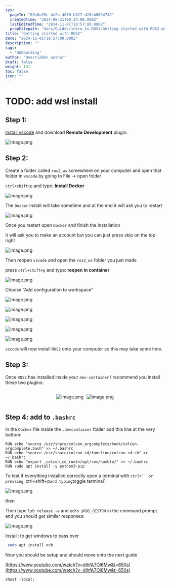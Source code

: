```yaml
---
sys:
  pageId: "89e0a78c-4e2b-4070-b327-d28cb0694742"
  createdTime: "2024-08-21T00:24:00.000Z"
  lastEditedTime: "2024-11-01T18:57:00.000Z"
  propFilepath: "docs/Guides/intro_to_ROS2/Getting started with ROS2.md"
title: "Getting started with ROS2"
date: "2024-11-01T18:57:00.000Z"
description: ""
tags:
  - "Onboarding"
author: "Overridden author"
draft: false
weight: 141
toc: false
icon: ""
---
```


# TODO: add wsl install

## Step 1:

[Install vscode](https://code.visualstudio.com/download) and download **Remote Development** plugin:

![image.png](https://prod-files-secure.s3.us-west-2.amazonaws.com/d518164a-d88e-44d1-a4ee-3adb3bd8bce0/efb52993-1881-4a40-b95e-6f020334f022/image.png?X-Amz-Algorithm=AWS4-HMAC-SHA256&X-Amz-Content-Sha256=UNSIGNED-PAYLOAD&X-Amz-Credential=ASIAZI2LB466T7WKFWGE%2F20250501%2Fus-west-2%2Fs3%2Faws4_request&X-Amz-Date=20250501T070922Z&X-Amz-Expires=3600&X-Amz-Security-Token=IQoJb3JpZ2luX2VjEB8aCXVzLXdlc3QtMiJHMEUCIQC3kueeeuvaRzqoFsfdMU7aNvUP7f8GhTJ1X723i8F1cgIgIS12AtYIRhGzqQGNBkxl6qQtu%2B9SNY89%2B2ICX%2Fei57QqiAQIuP%2F%2F%2F%2F%2F%2F%2F%2F%2F%2FARAAGgw2Mzc0MjMxODM4MDUiDH0Ykeu2sm7vmmc8LircA5yYSshjU5oyPjy8w4z%2F1gZ810rGgtmmB3hrlUx3gmW6rSa7e1rFGq%2Bbmy8vACdP4b3%2FRnLcIcpenUl%2BfVFnb4UFl73LypkUpZD3HlgQsUpmQGuCW6YaUpFbqznNsLSo3fpwDEuM9Ay1dwTgmZ9IK06VklayZrBevvBStkkebvgIFM6z9Yl5IDCsuj5LcDhZMpG%2F%2FDPEDtXXl8S9mnQ2Vvj7aBsYzMwhkBd02vaRjkvP7362zeTbuKlN7JK%2FGMaYKijztM9f%2BNCe8cK56SohtD1JwtQpCLs7KbWnFUqwR8IvuhXPe0UGOd8g7Cd08B8PBs42S8OvhPfSG5xDPTlryhLN%2FiV8tIgztbLHD%2BKfXPzlLdf3Jp%2F4MQb5GMeJbG8yXLpF0nwj3YjM1u4Qch1VB13xZqXUxnq%2B%2FC6EC1qOFOxufyf0jJxSec8xeEsUlRW4SskSAB0YhxtXfM15wGPSKhJP9Zzo76443wmq5NvqNxtWhukBCHwUGxh6F5Ivo2eu%2BAdpWMhrSC7e%2FwljihLg9WzNKNCH7PNXmr%2BTyaCxBq5dT6i%2FHSG6sKzuX%2Fp0SZOkTWvosrJk%2FdaNGAxKwq9a6X8UjEV0UcJ73r%2BvkpMDNNYU4WA85n2KZjSKqLroMKWyzMAGOqUBcn0h1rO610unVx8urDp9fFyU1NF1fcQK%2BUfZAN4%2BKA4x6PfXk7cxauIMwdJ%2B%2FJNcFE1aFPa5o2aviBl3TQvV6UH0ITOu1DjiiEm3dQMLaoRn4135AAYExv7U5Sba0hfdYA%2FhX9MjKwqmcY71Xi3CQHwZGFW%2BWNtS0k%2FHGXcIK6S%2Fa9XV6FdvqO0kvoh962Pb8uykN66xq5nCYJnUQ4kIkpGfBb0o&X-Amz-Signature=eaeffd429a54efcdb156e55d30ec627df6cd1e26d5bb65f60b93322bde4a42e3&X-Amz-SignedHeaders=host&x-id=GetObject)

## Step 2:

Create a folder called `ros2_ws` somewhere on your computer and open that folder in `vscode` by going to File → open folder 

`ctrl+shift+p` and type: **Install Docker**

![image.png](https://prod-files-secure.s3.us-west-2.amazonaws.com/d518164a-d88e-44d1-a4ee-3adb3bd8bce0/2269dc0e-1cd5-47ff-bceb-c04ad9b2eab0/image.png?X-Amz-Algorithm=AWS4-HMAC-SHA256&X-Amz-Content-Sha256=UNSIGNED-PAYLOAD&X-Amz-Credential=ASIAZI2LB466T7WKFWGE%2F20250501%2Fus-west-2%2Fs3%2Faws4_request&X-Amz-Date=20250501T070922Z&X-Amz-Expires=3600&X-Amz-Security-Token=IQoJb3JpZ2luX2VjEB8aCXVzLXdlc3QtMiJHMEUCIQC3kueeeuvaRzqoFsfdMU7aNvUP7f8GhTJ1X723i8F1cgIgIS12AtYIRhGzqQGNBkxl6qQtu%2B9SNY89%2B2ICX%2Fei57QqiAQIuP%2F%2F%2F%2F%2F%2F%2F%2F%2F%2FARAAGgw2Mzc0MjMxODM4MDUiDH0Ykeu2sm7vmmc8LircA5yYSshjU5oyPjy8w4z%2F1gZ810rGgtmmB3hrlUx3gmW6rSa7e1rFGq%2Bbmy8vACdP4b3%2FRnLcIcpenUl%2BfVFnb4UFl73LypkUpZD3HlgQsUpmQGuCW6YaUpFbqznNsLSo3fpwDEuM9Ay1dwTgmZ9IK06VklayZrBevvBStkkebvgIFM6z9Yl5IDCsuj5LcDhZMpG%2F%2FDPEDtXXl8S9mnQ2Vvj7aBsYzMwhkBd02vaRjkvP7362zeTbuKlN7JK%2FGMaYKijztM9f%2BNCe8cK56SohtD1JwtQpCLs7KbWnFUqwR8IvuhXPe0UGOd8g7Cd08B8PBs42S8OvhPfSG5xDPTlryhLN%2FiV8tIgztbLHD%2BKfXPzlLdf3Jp%2F4MQb5GMeJbG8yXLpF0nwj3YjM1u4Qch1VB13xZqXUxnq%2B%2FC6EC1qOFOxufyf0jJxSec8xeEsUlRW4SskSAB0YhxtXfM15wGPSKhJP9Zzo76443wmq5NvqNxtWhukBCHwUGxh6F5Ivo2eu%2BAdpWMhrSC7e%2FwljihLg9WzNKNCH7PNXmr%2BTyaCxBq5dT6i%2FHSG6sKzuX%2Fp0SZOkTWvosrJk%2FdaNGAxKwq9a6X8UjEV0UcJ73r%2BvkpMDNNYU4WA85n2KZjSKqLroMKWyzMAGOqUBcn0h1rO610unVx8urDp9fFyU1NF1fcQK%2BUfZAN4%2BKA4x6PfXk7cxauIMwdJ%2B%2FJNcFE1aFPa5o2aviBl3TQvV6UH0ITOu1DjiiEm3dQMLaoRn4135AAYExv7U5Sba0hfdYA%2FhX9MjKwqmcY71Xi3CQHwZGFW%2BWNtS0k%2FHGXcIK6S%2Fa9XV6FdvqO0kvoh962Pb8uykN66xq5nCYJnUQ4kIkpGfBb0o&X-Amz-Signature=4eed41fb30371682006d139ca83c64482d7a0b827b3950e843f445b6d2cf09c5&X-Amz-SignedHeaders=host&x-id=GetObject)

The `Docker` install will take sometime and at the end it will ask you to restart

![image.png](https://prod-files-secure.s3.us-west-2.amazonaws.com/d518164a-d88e-44d1-a4ee-3adb3bd8bce0/ed233f78-be33-4b1f-b89c-9c346c0e961e/image.png?X-Amz-Algorithm=AWS4-HMAC-SHA256&X-Amz-Content-Sha256=UNSIGNED-PAYLOAD&X-Amz-Credential=ASIAZI2LB466T7WKFWGE%2F20250501%2Fus-west-2%2Fs3%2Faws4_request&X-Amz-Date=20250501T070922Z&X-Amz-Expires=3600&X-Amz-Security-Token=IQoJb3JpZ2luX2VjEB8aCXVzLXdlc3QtMiJHMEUCIQC3kueeeuvaRzqoFsfdMU7aNvUP7f8GhTJ1X723i8F1cgIgIS12AtYIRhGzqQGNBkxl6qQtu%2B9SNY89%2B2ICX%2Fei57QqiAQIuP%2F%2F%2F%2F%2F%2F%2F%2F%2F%2FARAAGgw2Mzc0MjMxODM4MDUiDH0Ykeu2sm7vmmc8LircA5yYSshjU5oyPjy8w4z%2F1gZ810rGgtmmB3hrlUx3gmW6rSa7e1rFGq%2Bbmy8vACdP4b3%2FRnLcIcpenUl%2BfVFnb4UFl73LypkUpZD3HlgQsUpmQGuCW6YaUpFbqznNsLSo3fpwDEuM9Ay1dwTgmZ9IK06VklayZrBevvBStkkebvgIFM6z9Yl5IDCsuj5LcDhZMpG%2F%2FDPEDtXXl8S9mnQ2Vvj7aBsYzMwhkBd02vaRjkvP7362zeTbuKlN7JK%2FGMaYKijztM9f%2BNCe8cK56SohtD1JwtQpCLs7KbWnFUqwR8IvuhXPe0UGOd8g7Cd08B8PBs42S8OvhPfSG5xDPTlryhLN%2FiV8tIgztbLHD%2BKfXPzlLdf3Jp%2F4MQb5GMeJbG8yXLpF0nwj3YjM1u4Qch1VB13xZqXUxnq%2B%2FC6EC1qOFOxufyf0jJxSec8xeEsUlRW4SskSAB0YhxtXfM15wGPSKhJP9Zzo76443wmq5NvqNxtWhukBCHwUGxh6F5Ivo2eu%2BAdpWMhrSC7e%2FwljihLg9WzNKNCH7PNXmr%2BTyaCxBq5dT6i%2FHSG6sKzuX%2Fp0SZOkTWvosrJk%2FdaNGAxKwq9a6X8UjEV0UcJ73r%2BvkpMDNNYU4WA85n2KZjSKqLroMKWyzMAGOqUBcn0h1rO610unVx8urDp9fFyU1NF1fcQK%2BUfZAN4%2BKA4x6PfXk7cxauIMwdJ%2B%2FJNcFE1aFPa5o2aviBl3TQvV6UH0ITOu1DjiiEm3dQMLaoRn4135AAYExv7U5Sba0hfdYA%2FhX9MjKwqmcY71Xi3CQHwZGFW%2BWNtS0k%2FHGXcIK6S%2Fa9XV6FdvqO0kvoh962Pb8uykN66xq5nCYJnUQ4kIkpGfBb0o&X-Amz-Signature=2d01ef924e3690b3988b0fa9c1723ae2406be8db4180a833be961cb2fa1ff8e9&X-Amz-SignedHeaders=host&x-id=GetObject)

Once you restart open `Docker` and finish the installation

It will ask you to make an account but you can just press skip on the top right

![image.png](https://prod-files-secure.s3.us-west-2.amazonaws.com/d518164a-d88e-44d1-a4ee-3adb3bd8bce0/21010ad9-1659-4fd9-9f59-9932a09b2a3d/image.png?X-Amz-Algorithm=AWS4-HMAC-SHA256&X-Amz-Content-Sha256=UNSIGNED-PAYLOAD&X-Amz-Credential=ASIAZI2LB466T7WKFWGE%2F20250501%2Fus-west-2%2Fs3%2Faws4_request&X-Amz-Date=20250501T070922Z&X-Amz-Expires=3600&X-Amz-Security-Token=IQoJb3JpZ2luX2VjEB8aCXVzLXdlc3QtMiJHMEUCIQC3kueeeuvaRzqoFsfdMU7aNvUP7f8GhTJ1X723i8F1cgIgIS12AtYIRhGzqQGNBkxl6qQtu%2B9SNY89%2B2ICX%2Fei57QqiAQIuP%2F%2F%2F%2F%2F%2F%2F%2F%2F%2FARAAGgw2Mzc0MjMxODM4MDUiDH0Ykeu2sm7vmmc8LircA5yYSshjU5oyPjy8w4z%2F1gZ810rGgtmmB3hrlUx3gmW6rSa7e1rFGq%2Bbmy8vACdP4b3%2FRnLcIcpenUl%2BfVFnb4UFl73LypkUpZD3HlgQsUpmQGuCW6YaUpFbqznNsLSo3fpwDEuM9Ay1dwTgmZ9IK06VklayZrBevvBStkkebvgIFM6z9Yl5IDCsuj5LcDhZMpG%2F%2FDPEDtXXl8S9mnQ2Vvj7aBsYzMwhkBd02vaRjkvP7362zeTbuKlN7JK%2FGMaYKijztM9f%2BNCe8cK56SohtD1JwtQpCLs7KbWnFUqwR8IvuhXPe0UGOd8g7Cd08B8PBs42S8OvhPfSG5xDPTlryhLN%2FiV8tIgztbLHD%2BKfXPzlLdf3Jp%2F4MQb5GMeJbG8yXLpF0nwj3YjM1u4Qch1VB13xZqXUxnq%2B%2FC6EC1qOFOxufyf0jJxSec8xeEsUlRW4SskSAB0YhxtXfM15wGPSKhJP9Zzo76443wmq5NvqNxtWhukBCHwUGxh6F5Ivo2eu%2BAdpWMhrSC7e%2FwljihLg9WzNKNCH7PNXmr%2BTyaCxBq5dT6i%2FHSG6sKzuX%2Fp0SZOkTWvosrJk%2FdaNGAxKwq9a6X8UjEV0UcJ73r%2BvkpMDNNYU4WA85n2KZjSKqLroMKWyzMAGOqUBcn0h1rO610unVx8urDp9fFyU1NF1fcQK%2BUfZAN4%2BKA4x6PfXk7cxauIMwdJ%2B%2FJNcFE1aFPa5o2aviBl3TQvV6UH0ITOu1DjiiEm3dQMLaoRn4135AAYExv7U5Sba0hfdYA%2FhX9MjKwqmcY71Xi3CQHwZGFW%2BWNtS0k%2FHGXcIK6S%2Fa9XV6FdvqO0kvoh962Pb8uykN66xq5nCYJnUQ4kIkpGfBb0o&X-Amz-Signature=22415f2bcc3b3e6e1e09038ea057d85b498f404ea1a2ea566706d95e8332754b&X-Amz-SignedHeaders=host&x-id=GetObject)

Then reopen `vscode` and open the `ros2_ws` folder you just made

press `ctrl+shift+p` and type: **reopen in container**

![image.png](https://prod-files-secure.s3.us-west-2.amazonaws.com/d518164a-d88e-44d1-a4ee-3adb3bd8bce0/4e93b8c2-41ad-488c-8095-c74205196118/image.png?X-Amz-Algorithm=AWS4-HMAC-SHA256&X-Amz-Content-Sha256=UNSIGNED-PAYLOAD&X-Amz-Credential=ASIAZI2LB466T7WKFWGE%2F20250501%2Fus-west-2%2Fs3%2Faws4_request&X-Amz-Date=20250501T070922Z&X-Amz-Expires=3600&X-Amz-Security-Token=IQoJb3JpZ2luX2VjEB8aCXVzLXdlc3QtMiJHMEUCIQC3kueeeuvaRzqoFsfdMU7aNvUP7f8GhTJ1X723i8F1cgIgIS12AtYIRhGzqQGNBkxl6qQtu%2B9SNY89%2B2ICX%2Fei57QqiAQIuP%2F%2F%2F%2F%2F%2F%2F%2F%2F%2FARAAGgw2Mzc0MjMxODM4MDUiDH0Ykeu2sm7vmmc8LircA5yYSshjU5oyPjy8w4z%2F1gZ810rGgtmmB3hrlUx3gmW6rSa7e1rFGq%2Bbmy8vACdP4b3%2FRnLcIcpenUl%2BfVFnb4UFl73LypkUpZD3HlgQsUpmQGuCW6YaUpFbqznNsLSo3fpwDEuM9Ay1dwTgmZ9IK06VklayZrBevvBStkkebvgIFM6z9Yl5IDCsuj5LcDhZMpG%2F%2FDPEDtXXl8S9mnQ2Vvj7aBsYzMwhkBd02vaRjkvP7362zeTbuKlN7JK%2FGMaYKijztM9f%2BNCe8cK56SohtD1JwtQpCLs7KbWnFUqwR8IvuhXPe0UGOd8g7Cd08B8PBs42S8OvhPfSG5xDPTlryhLN%2FiV8tIgztbLHD%2BKfXPzlLdf3Jp%2F4MQb5GMeJbG8yXLpF0nwj3YjM1u4Qch1VB13xZqXUxnq%2B%2FC6EC1qOFOxufyf0jJxSec8xeEsUlRW4SskSAB0YhxtXfM15wGPSKhJP9Zzo76443wmq5NvqNxtWhukBCHwUGxh6F5Ivo2eu%2BAdpWMhrSC7e%2FwljihLg9WzNKNCH7PNXmr%2BTyaCxBq5dT6i%2FHSG6sKzuX%2Fp0SZOkTWvosrJk%2FdaNGAxKwq9a6X8UjEV0UcJ73r%2BvkpMDNNYU4WA85n2KZjSKqLroMKWyzMAGOqUBcn0h1rO610unVx8urDp9fFyU1NF1fcQK%2BUfZAN4%2BKA4x6PfXk7cxauIMwdJ%2B%2FJNcFE1aFPa5o2aviBl3TQvV6UH0ITOu1DjiiEm3dQMLaoRn4135AAYExv7U5Sba0hfdYA%2FhX9MjKwqmcY71Xi3CQHwZGFW%2BWNtS0k%2FHGXcIK6S%2Fa9XV6FdvqO0kvoh962Pb8uykN66xq5nCYJnUQ4kIkpGfBb0o&X-Amz-Signature=f4c6ceffd3f839299522b673beebd6bd4913d3384a8c26c217cc60d0e1e98a73&X-Amz-SignedHeaders=host&x-id=GetObject)

Choose “Add configuration to workspace”

![image.png](https://prod-files-secure.s3.us-west-2.amazonaws.com/d518164a-d88e-44d1-a4ee-3adb3bd8bce0/9560b282-5060-4989-ba37-97e7b2c22476/image.png?X-Amz-Algorithm=AWS4-HMAC-SHA256&X-Amz-Content-Sha256=UNSIGNED-PAYLOAD&X-Amz-Credential=ASIAZI2LB466T7WKFWGE%2F20250501%2Fus-west-2%2Fs3%2Faws4_request&X-Amz-Date=20250501T070922Z&X-Amz-Expires=3600&X-Amz-Security-Token=IQoJb3JpZ2luX2VjEB8aCXVzLXdlc3QtMiJHMEUCIQC3kueeeuvaRzqoFsfdMU7aNvUP7f8GhTJ1X723i8F1cgIgIS12AtYIRhGzqQGNBkxl6qQtu%2B9SNY89%2B2ICX%2Fei57QqiAQIuP%2F%2F%2F%2F%2F%2F%2F%2F%2F%2FARAAGgw2Mzc0MjMxODM4MDUiDH0Ykeu2sm7vmmc8LircA5yYSshjU5oyPjy8w4z%2F1gZ810rGgtmmB3hrlUx3gmW6rSa7e1rFGq%2Bbmy8vACdP4b3%2FRnLcIcpenUl%2BfVFnb4UFl73LypkUpZD3HlgQsUpmQGuCW6YaUpFbqznNsLSo3fpwDEuM9Ay1dwTgmZ9IK06VklayZrBevvBStkkebvgIFM6z9Yl5IDCsuj5LcDhZMpG%2F%2FDPEDtXXl8S9mnQ2Vvj7aBsYzMwhkBd02vaRjkvP7362zeTbuKlN7JK%2FGMaYKijztM9f%2BNCe8cK56SohtD1JwtQpCLs7KbWnFUqwR8IvuhXPe0UGOd8g7Cd08B8PBs42S8OvhPfSG5xDPTlryhLN%2FiV8tIgztbLHD%2BKfXPzlLdf3Jp%2F4MQb5GMeJbG8yXLpF0nwj3YjM1u4Qch1VB13xZqXUxnq%2B%2FC6EC1qOFOxufyf0jJxSec8xeEsUlRW4SskSAB0YhxtXfM15wGPSKhJP9Zzo76443wmq5NvqNxtWhukBCHwUGxh6F5Ivo2eu%2BAdpWMhrSC7e%2FwljihLg9WzNKNCH7PNXmr%2BTyaCxBq5dT6i%2FHSG6sKzuX%2Fp0SZOkTWvosrJk%2FdaNGAxKwq9a6X8UjEV0UcJ73r%2BvkpMDNNYU4WA85n2KZjSKqLroMKWyzMAGOqUBcn0h1rO610unVx8urDp9fFyU1NF1fcQK%2BUfZAN4%2BKA4x6PfXk7cxauIMwdJ%2B%2FJNcFE1aFPa5o2aviBl3TQvV6UH0ITOu1DjiiEm3dQMLaoRn4135AAYExv7U5Sba0hfdYA%2FhX9MjKwqmcY71Xi3CQHwZGFW%2BWNtS0k%2FHGXcIK6S%2Fa9XV6FdvqO0kvoh962Pb8uykN66xq5nCYJnUQ4kIkpGfBb0o&X-Amz-Signature=d6a64b479341bb2fee9b8c51bd6b31022baea40be24ef8f41406ec1a8cd017ce&X-Amz-SignedHeaders=host&x-id=GetObject)

![image.png](https://prod-files-secure.s3.us-west-2.amazonaws.com/d518164a-d88e-44d1-a4ee-3adb3bd8bce0/2ee63f81-886b-48e8-a553-dc6e5eac99e4/image.png?X-Amz-Algorithm=AWS4-HMAC-SHA256&X-Amz-Content-Sha256=UNSIGNED-PAYLOAD&X-Amz-Credential=ASIAZI2LB466T7WKFWGE%2F20250501%2Fus-west-2%2Fs3%2Faws4_request&X-Amz-Date=20250501T070922Z&X-Amz-Expires=3600&X-Amz-Security-Token=IQoJb3JpZ2luX2VjEB8aCXVzLXdlc3QtMiJHMEUCIQC3kueeeuvaRzqoFsfdMU7aNvUP7f8GhTJ1X723i8F1cgIgIS12AtYIRhGzqQGNBkxl6qQtu%2B9SNY89%2B2ICX%2Fei57QqiAQIuP%2F%2F%2F%2F%2F%2F%2F%2F%2F%2FARAAGgw2Mzc0MjMxODM4MDUiDH0Ykeu2sm7vmmc8LircA5yYSshjU5oyPjy8w4z%2F1gZ810rGgtmmB3hrlUx3gmW6rSa7e1rFGq%2Bbmy8vACdP4b3%2FRnLcIcpenUl%2BfVFnb4UFl73LypkUpZD3HlgQsUpmQGuCW6YaUpFbqznNsLSo3fpwDEuM9Ay1dwTgmZ9IK06VklayZrBevvBStkkebvgIFM6z9Yl5IDCsuj5LcDhZMpG%2F%2FDPEDtXXl8S9mnQ2Vvj7aBsYzMwhkBd02vaRjkvP7362zeTbuKlN7JK%2FGMaYKijztM9f%2BNCe8cK56SohtD1JwtQpCLs7KbWnFUqwR8IvuhXPe0UGOd8g7Cd08B8PBs42S8OvhPfSG5xDPTlryhLN%2FiV8tIgztbLHD%2BKfXPzlLdf3Jp%2F4MQb5GMeJbG8yXLpF0nwj3YjM1u4Qch1VB13xZqXUxnq%2B%2FC6EC1qOFOxufyf0jJxSec8xeEsUlRW4SskSAB0YhxtXfM15wGPSKhJP9Zzo76443wmq5NvqNxtWhukBCHwUGxh6F5Ivo2eu%2BAdpWMhrSC7e%2FwljihLg9WzNKNCH7PNXmr%2BTyaCxBq5dT6i%2FHSG6sKzuX%2Fp0SZOkTWvosrJk%2FdaNGAxKwq9a6X8UjEV0UcJ73r%2BvkpMDNNYU4WA85n2KZjSKqLroMKWyzMAGOqUBcn0h1rO610unVx8urDp9fFyU1NF1fcQK%2BUfZAN4%2BKA4x6PfXk7cxauIMwdJ%2B%2FJNcFE1aFPa5o2aviBl3TQvV6UH0ITOu1DjiiEm3dQMLaoRn4135AAYExv7U5Sba0hfdYA%2FhX9MjKwqmcY71Xi3CQHwZGFW%2BWNtS0k%2FHGXcIK6S%2Fa9XV6FdvqO0kvoh962Pb8uykN66xq5nCYJnUQ4kIkpGfBb0o&X-Amz-Signature=df22807c7ff62e8cf49e8b2fa40a093fcd756fc5714647d2bd4609398993fa8f&X-Amz-SignedHeaders=host&x-id=GetObject)

![image.png](https://prod-files-secure.s3.us-west-2.amazonaws.com/d518164a-d88e-44d1-a4ee-3adb3bd8bce0/ae1580b2-b048-407e-aed9-b584224a7a04/image.png?X-Amz-Algorithm=AWS4-HMAC-SHA256&X-Amz-Content-Sha256=UNSIGNED-PAYLOAD&X-Amz-Credential=ASIAZI2LB466T7WKFWGE%2F20250501%2Fus-west-2%2Fs3%2Faws4_request&X-Amz-Date=20250501T070922Z&X-Amz-Expires=3600&X-Amz-Security-Token=IQoJb3JpZ2luX2VjEB8aCXVzLXdlc3QtMiJHMEUCIQC3kueeeuvaRzqoFsfdMU7aNvUP7f8GhTJ1X723i8F1cgIgIS12AtYIRhGzqQGNBkxl6qQtu%2B9SNY89%2B2ICX%2Fei57QqiAQIuP%2F%2F%2F%2F%2F%2F%2F%2F%2F%2FARAAGgw2Mzc0MjMxODM4MDUiDH0Ykeu2sm7vmmc8LircA5yYSshjU5oyPjy8w4z%2F1gZ810rGgtmmB3hrlUx3gmW6rSa7e1rFGq%2Bbmy8vACdP4b3%2FRnLcIcpenUl%2BfVFnb4UFl73LypkUpZD3HlgQsUpmQGuCW6YaUpFbqznNsLSo3fpwDEuM9Ay1dwTgmZ9IK06VklayZrBevvBStkkebvgIFM6z9Yl5IDCsuj5LcDhZMpG%2F%2FDPEDtXXl8S9mnQ2Vvj7aBsYzMwhkBd02vaRjkvP7362zeTbuKlN7JK%2FGMaYKijztM9f%2BNCe8cK56SohtD1JwtQpCLs7KbWnFUqwR8IvuhXPe0UGOd8g7Cd08B8PBs42S8OvhPfSG5xDPTlryhLN%2FiV8tIgztbLHD%2BKfXPzlLdf3Jp%2F4MQb5GMeJbG8yXLpF0nwj3YjM1u4Qch1VB13xZqXUxnq%2B%2FC6EC1qOFOxufyf0jJxSec8xeEsUlRW4SskSAB0YhxtXfM15wGPSKhJP9Zzo76443wmq5NvqNxtWhukBCHwUGxh6F5Ivo2eu%2BAdpWMhrSC7e%2FwljihLg9WzNKNCH7PNXmr%2BTyaCxBq5dT6i%2FHSG6sKzuX%2Fp0SZOkTWvosrJk%2FdaNGAxKwq9a6X8UjEV0UcJ73r%2BvkpMDNNYU4WA85n2KZjSKqLroMKWyzMAGOqUBcn0h1rO610unVx8urDp9fFyU1NF1fcQK%2BUfZAN4%2BKA4x6PfXk7cxauIMwdJ%2B%2FJNcFE1aFPa5o2aviBl3TQvV6UH0ITOu1DjiiEm3dQMLaoRn4135AAYExv7U5Sba0hfdYA%2FhX9MjKwqmcY71Xi3CQHwZGFW%2BWNtS0k%2FHGXcIK6S%2Fa9XV6FdvqO0kvoh962Pb8uykN66xq5nCYJnUQ4kIkpGfBb0o&X-Amz-Signature=cf6e3e17d0a01cdd6a48be789fd8ada09ae9560eb5687b8a2ab51b9c37ccd31a&X-Amz-SignedHeaders=host&x-id=GetObject)

![image.png](https://prod-files-secure.s3.us-west-2.amazonaws.com/d518164a-d88e-44d1-a4ee-3adb3bd8bce0/53255b28-f75e-430f-b9e3-c0ac8577e42b/image.png?X-Amz-Algorithm=AWS4-HMAC-SHA256&X-Amz-Content-Sha256=UNSIGNED-PAYLOAD&X-Amz-Credential=ASIAZI2LB466T7WKFWGE%2F20250501%2Fus-west-2%2Fs3%2Faws4_request&X-Amz-Date=20250501T070922Z&X-Amz-Expires=3600&X-Amz-Security-Token=IQoJb3JpZ2luX2VjEB8aCXVzLXdlc3QtMiJHMEUCIQC3kueeeuvaRzqoFsfdMU7aNvUP7f8GhTJ1X723i8F1cgIgIS12AtYIRhGzqQGNBkxl6qQtu%2B9SNY89%2B2ICX%2Fei57QqiAQIuP%2F%2F%2F%2F%2F%2F%2F%2F%2F%2FARAAGgw2Mzc0MjMxODM4MDUiDH0Ykeu2sm7vmmc8LircA5yYSshjU5oyPjy8w4z%2F1gZ810rGgtmmB3hrlUx3gmW6rSa7e1rFGq%2Bbmy8vACdP4b3%2FRnLcIcpenUl%2BfVFnb4UFl73LypkUpZD3HlgQsUpmQGuCW6YaUpFbqznNsLSo3fpwDEuM9Ay1dwTgmZ9IK06VklayZrBevvBStkkebvgIFM6z9Yl5IDCsuj5LcDhZMpG%2F%2FDPEDtXXl8S9mnQ2Vvj7aBsYzMwhkBd02vaRjkvP7362zeTbuKlN7JK%2FGMaYKijztM9f%2BNCe8cK56SohtD1JwtQpCLs7KbWnFUqwR8IvuhXPe0UGOd8g7Cd08B8PBs42S8OvhPfSG5xDPTlryhLN%2FiV8tIgztbLHD%2BKfXPzlLdf3Jp%2F4MQb5GMeJbG8yXLpF0nwj3YjM1u4Qch1VB13xZqXUxnq%2B%2FC6EC1qOFOxufyf0jJxSec8xeEsUlRW4SskSAB0YhxtXfM15wGPSKhJP9Zzo76443wmq5NvqNxtWhukBCHwUGxh6F5Ivo2eu%2BAdpWMhrSC7e%2FwljihLg9WzNKNCH7PNXmr%2BTyaCxBq5dT6i%2FHSG6sKzuX%2Fp0SZOkTWvosrJk%2FdaNGAxKwq9a6X8UjEV0UcJ73r%2BvkpMDNNYU4WA85n2KZjSKqLroMKWyzMAGOqUBcn0h1rO610unVx8urDp9fFyU1NF1fcQK%2BUfZAN4%2BKA4x6PfXk7cxauIMwdJ%2B%2FJNcFE1aFPa5o2aviBl3TQvV6UH0ITOu1DjiiEm3dQMLaoRn4135AAYExv7U5Sba0hfdYA%2FhX9MjKwqmcY71Xi3CQHwZGFW%2BWNtS0k%2FHGXcIK6S%2Fa9XV6FdvqO0kvoh962Pb8uykN66xq5nCYJnUQ4kIkpGfBb0o&X-Amz-Signature=bba8e85634b5f9cf33dc9c7ba8b312163e56a876ca1e63c38474ec2ceaf5f2ad&X-Amz-SignedHeaders=host&x-id=GetObject)

![image.png](https://prod-files-secure.s3.us-west-2.amazonaws.com/d518164a-d88e-44d1-a4ee-3adb3bd8bce0/7c562767-5af9-4ffb-97d1-327bcdf4ee00/image.png?X-Amz-Algorithm=AWS4-HMAC-SHA256&X-Amz-Content-Sha256=UNSIGNED-PAYLOAD&X-Amz-Credential=ASIAZI2LB466T7WKFWGE%2F20250501%2Fus-west-2%2Fs3%2Faws4_request&X-Amz-Date=20250501T070922Z&X-Amz-Expires=3600&X-Amz-Security-Token=IQoJb3JpZ2luX2VjEB8aCXVzLXdlc3QtMiJHMEUCIQC3kueeeuvaRzqoFsfdMU7aNvUP7f8GhTJ1X723i8F1cgIgIS12AtYIRhGzqQGNBkxl6qQtu%2B9SNY89%2B2ICX%2Fei57QqiAQIuP%2F%2F%2F%2F%2F%2F%2F%2F%2F%2FARAAGgw2Mzc0MjMxODM4MDUiDH0Ykeu2sm7vmmc8LircA5yYSshjU5oyPjy8w4z%2F1gZ810rGgtmmB3hrlUx3gmW6rSa7e1rFGq%2Bbmy8vACdP4b3%2FRnLcIcpenUl%2BfVFnb4UFl73LypkUpZD3HlgQsUpmQGuCW6YaUpFbqznNsLSo3fpwDEuM9Ay1dwTgmZ9IK06VklayZrBevvBStkkebvgIFM6z9Yl5IDCsuj5LcDhZMpG%2F%2FDPEDtXXl8S9mnQ2Vvj7aBsYzMwhkBd02vaRjkvP7362zeTbuKlN7JK%2FGMaYKijztM9f%2BNCe8cK56SohtD1JwtQpCLs7KbWnFUqwR8IvuhXPe0UGOd8g7Cd08B8PBs42S8OvhPfSG5xDPTlryhLN%2FiV8tIgztbLHD%2BKfXPzlLdf3Jp%2F4MQb5GMeJbG8yXLpF0nwj3YjM1u4Qch1VB13xZqXUxnq%2B%2FC6EC1qOFOxufyf0jJxSec8xeEsUlRW4SskSAB0YhxtXfM15wGPSKhJP9Zzo76443wmq5NvqNxtWhukBCHwUGxh6F5Ivo2eu%2BAdpWMhrSC7e%2FwljihLg9WzNKNCH7PNXmr%2BTyaCxBq5dT6i%2FHSG6sKzuX%2Fp0SZOkTWvosrJk%2FdaNGAxKwq9a6X8UjEV0UcJ73r%2BvkpMDNNYU4WA85n2KZjSKqLroMKWyzMAGOqUBcn0h1rO610unVx8urDp9fFyU1NF1fcQK%2BUfZAN4%2BKA4x6PfXk7cxauIMwdJ%2B%2FJNcFE1aFPa5o2aviBl3TQvV6UH0ITOu1DjiiEm3dQMLaoRn4135AAYExv7U5Sba0hfdYA%2FhX9MjKwqmcY71Xi3CQHwZGFW%2BWNtS0k%2FHGXcIK6S%2Fa9XV6FdvqO0kvoh962Pb8uykN66xq5nCYJnUQ4kIkpGfBb0o&X-Amz-Signature=39c60473e877efa7bb611e6a67cb10d744f0e080d5247f8998e08ae63dc0c70c&X-Amz-SignedHeaders=host&x-id=GetObject)

`vscode` will now install `ROS2` onto your computer so this may take some time.

## Step 3:

Once `ROS2` has installed inside your `dev-container` I recommend you install these two plugins:

<div style="display: flex;flex-direction: row; column-gap:10px; max-width: 630px;justify-content: center;">
<div>

![image.png](https://prod-files-secure.s3.us-west-2.amazonaws.com/d518164a-d88e-44d1-a4ee-3adb3bd8bce0/3fc3d550-5a54-4ba1-ba6b-faa01cdb7369/image.png?X-Amz-Algorithm=AWS4-HMAC-SHA256&X-Amz-Content-Sha256=UNSIGNED-PAYLOAD&X-Amz-Credential=ASIAZI2LB466ZHUCYAPX%2F20250501%2Fus-west-2%2Fs3%2Faws4_request&X-Amz-Date=20250501T070933Z&X-Amz-Expires=3600&X-Amz-Security-Token=IQoJb3JpZ2luX2VjEB8aCXVzLXdlc3QtMiJGMEQCIGEw3l%2B1azLeY450PV6F6By%2B6xMLD0SrkwBjNoRd9BQEAiBRa4Bg8FTyEgbm%2F5qcftbUTmPzum0DRblMb2m7Xer0zSqIBAi4%2F%2F%2F%2F%2F%2F%2F%2F%2F%2F8BEAAaDDYzNzQyMzE4MzgwNSIMWvCi7JAhgp23YUXKKtwDVwN76EFAMDA0G9QmhpTA%2B3RKw0vCofaqRdLKCwP2nYcoBjCdx4mdOsJzgH%2FcFKt1nfs1wR30SCycPiuezMVea%2FL9uSLRI8ynQJTR2fMJ2nEIzdYtWO%2F02Wiv9I03HejWrJTrx8HWzA2bvHDd2yZ0S1e8%2BDJAyBQfBUi%2FfcJzkYpH7S0EkJEAm0jTIgTPFpQXgqUH4FC%2BUghWGVtWsAzg6%2F8aQ0Pj3mCRl%2FP%2FpRIxXvYk%2BAq5mSQhlaEasi1QovQs%2BPS1GiGAS2dQauYsNQaNm%2F1%2BooRWmVl%2FAg9FzR7tq79GdL8wQBEnVdAIKO8ZdFNtIz%2FWFmZQ%2B7fXMfDYLlnpBKRwo0iEtsW6qgqmCupLLBC8k8czOq76itsSFQh9KxyC2t%2BPotar6HJog47qtRBb5yOyUSZ2mn5b1alJhIYU2CeD%2BjTmPJIMbrX5NjjWQQmbOujuZTvh73AjHsE5Y3s1qn8wVMPsrj65jywG4qYaC1R%2BkUR6KSQ9aE7c7PVAnMzEm8Fwe91jhlln52WfzBTJD94mnqngy%2BQGnkJ6%2BdQJuU0LJfy76xJ5pGzmfbCU3NUOBql6PpeJS%2BSF9tyyOizAqHMml1iN4MWdjIk6SwY9wrk0g%2FY1FwdkSVIYN%2BEwibHMwAY6pgFtAQFVeZFZQW3fURk0DzD9fjpL6cgN6MfpW%2BaB6wQ%2FlC1KbP7zaFy5jkaHAiUTP4XZqhl7dV195OTXTVB7WbZAJ7%2FCIFB%2F3DDDwZ76XJS3jetGNTrc0NQTf05Ta1lEfvyxL6qEMbW%2F7GjMU9ffdWivocxkk9Ufd%2BVDEYu8%2F06nmndDvjfau4uDKy3Otdcoj8QiCstgX5a0nu1UxYVrVmg4wccc9hz4&X-Amz-Signature=76e5e772ee1c2acc85530f448269261ec5e7ab5cd685318ee98a5165caee7cb0&X-Amz-SignedHeaders=host&x-id=GetObject)

</div>
<div>

![image.png](https://prod-files-secure.s3.us-west-2.amazonaws.com/d518164a-d88e-44d1-a4ee-3adb3bd8bce0/d994cc66-13c2-4093-a5a3-f84cf4601a82/image.png?X-Amz-Algorithm=AWS4-HMAC-SHA256&X-Amz-Content-Sha256=UNSIGNED-PAYLOAD&X-Amz-Credential=ASIAZI2LB4662IJOES42%2F20250501%2Fus-west-2%2Fs3%2Faws4_request&X-Amz-Date=20250501T070933Z&X-Amz-Expires=3600&X-Amz-Security-Token=IQoJb3JpZ2luX2VjEB8aCXVzLXdlc3QtMiJHMEUCICNiQsH2u9RCoRt5ueAQcp%2FKTsP8JNM298e2RKBOG3STAiEA2YDwXphh5YmcErietXoJXsJVrAiVoSl38MUAXc3CmLkqiAQIuP%2F%2F%2F%2F%2F%2F%2F%2F%2F%2FARAAGgw2Mzc0MjMxODM4MDUiDCOPLGb1HyXKSEsuRCrcA2clpXYHcpVQExkvmPF1Bv%2BLaifJ2jwPV46uKTwcIy8eQNwVEwZNTlJfoEOMeOomHb2LZjAiLevY7KkhfEHOC5yL9y60Pa6w8FMEOcfvzoGiV5CmYZCpprS35ga8h0p79xAJroD6dqVGUq4%2B2IxKrNSVMPwaV3u6fC7jOFK6st9p3H7GViU676tc7SjaIBwCOj5VqCnWd41RYinm0J%2BWVnCPO8u%2FL%2F%2BAYOoYN8C9vdZ4FpFqBJjCx9FA01erO%2Br5bJP0ZnBYBuFx0t9%2FJs5CSJJtV7OHVnkIvQgeUbtKNYhTJ9TQcCatOA7LXdabDuvKw066BNCJ98vfRGIuR53%2FxfsqXYZHtShT38oDiLFUHgtCgcqAJi0XmRf2%2B9UXkUMvs5hqjdN5pEIvT0b9ztNHiosfo9RrHVBbd9FR0twOSDhRu5v4peExFIzW8wde6vfp%2BMrFkPHJodtgonfWB5zB8R6q1ehb43B0pBQxH965plm6Yj4%2Fy%2BV6AxC5yr7%2BEaI%2BqiYuaJvysTwc7Mq%2BdRCjzAoEeEZux7uiUlI7Rm9hSgosPOxDB9ehPUYvEFu1LPFi2L9VBj0e7QORbe5K%2FTT%2BQkNibMFO%2F%2F5o7Q3duKysVn5N81LubxvBVemS6f7cMIaxzMAGOqUBvGZm7ccaGAzetaK5bFGbi90zGU7seBDCP2rhUrCwZTrV%2FDQDuSmL5zF9abbGZrGvlWuqF9kLTCSs%2B7y95k1znScoyPMDuzgHePCsP2mEcK2mbEyLRzWEysnJCvnZZKRO2fEEIk890Kynq6WkS%2FU05SZo9ikZ1eQuT2fkO9CKfct0yb4PBJ9BkNKUIn%2BAAwfrxGqYMQOKx7ypMyyynEmUg17Vngm3&X-Amz-Signature=8d0b164dc12643d4962ed2fb6f6e0df578c754ae09885a911700bf69e2b12997&X-Amz-SignedHeaders=host&x-id=GetObject)

</div>
</div>

## Step 4: add to `.bashrc`

In the `Docker` file inside the `.devcontainer` folder add this line at the very bottom: 

```docker
RUN echo "source /usr/share/colcon_argcomplete/hook/colcon-argcomplete.bash" >> ~/.bashrc
RUN echo "source /usr/share/colcon_cd/function/colcon_cd.sh" >> ~/.bashrc
RUN echo "export _colcon_cd_root=/opt/ros/humble/" >> ~/.bashrc
RUN sudo apt install -y python3-pip 
```

To test if everything installed correctly open a terminal with `ctrl+`` or pressing `ctrl+shift+p` and typing `toggle terminal`:

![image.png](https://prod-files-secure.s3.us-west-2.amazonaws.com/d518164a-d88e-44d1-a4ee-3adb3bd8bce0/6a4943d8-b04e-4c02-9a58-775f3384d1a5/image.png?X-Amz-Algorithm=AWS4-HMAC-SHA256&X-Amz-Content-Sha256=UNSIGNED-PAYLOAD&X-Amz-Credential=ASIAZI2LB466T7WKFWGE%2F20250501%2Fus-west-2%2Fs3%2Faws4_request&X-Amz-Date=20250501T070922Z&X-Amz-Expires=3600&X-Amz-Security-Token=IQoJb3JpZ2luX2VjEB8aCXVzLXdlc3QtMiJHMEUCIQC3kueeeuvaRzqoFsfdMU7aNvUP7f8GhTJ1X723i8F1cgIgIS12AtYIRhGzqQGNBkxl6qQtu%2B9SNY89%2B2ICX%2Fei57QqiAQIuP%2F%2F%2F%2F%2F%2F%2F%2F%2F%2FARAAGgw2Mzc0MjMxODM4MDUiDH0Ykeu2sm7vmmc8LircA5yYSshjU5oyPjy8w4z%2F1gZ810rGgtmmB3hrlUx3gmW6rSa7e1rFGq%2Bbmy8vACdP4b3%2FRnLcIcpenUl%2BfVFnb4UFl73LypkUpZD3HlgQsUpmQGuCW6YaUpFbqznNsLSo3fpwDEuM9Ay1dwTgmZ9IK06VklayZrBevvBStkkebvgIFM6z9Yl5IDCsuj5LcDhZMpG%2F%2FDPEDtXXl8S9mnQ2Vvj7aBsYzMwhkBd02vaRjkvP7362zeTbuKlN7JK%2FGMaYKijztM9f%2BNCe8cK56SohtD1JwtQpCLs7KbWnFUqwR8IvuhXPe0UGOd8g7Cd08B8PBs42S8OvhPfSG5xDPTlryhLN%2FiV8tIgztbLHD%2BKfXPzlLdf3Jp%2F4MQb5GMeJbG8yXLpF0nwj3YjM1u4Qch1VB13xZqXUxnq%2B%2FC6EC1qOFOxufyf0jJxSec8xeEsUlRW4SskSAB0YhxtXfM15wGPSKhJP9Zzo76443wmq5NvqNxtWhukBCHwUGxh6F5Ivo2eu%2BAdpWMhrSC7e%2FwljihLg9WzNKNCH7PNXmr%2BTyaCxBq5dT6i%2FHSG6sKzuX%2Fp0SZOkTWvosrJk%2FdaNGAxKwq9a6X8UjEV0UcJ73r%2BvkpMDNNYU4WA85n2KZjSKqLroMKWyzMAGOqUBcn0h1rO610unVx8urDp9fFyU1NF1fcQK%2BUfZAN4%2BKA4x6PfXk7cxauIMwdJ%2B%2FJNcFE1aFPa5o2aviBl3TQvV6UH0ITOu1DjiiEm3dQMLaoRn4135AAYExv7U5Sba0hfdYA%2FhX9MjKwqmcY71Xi3CQHwZGFW%2BWNtS0k%2FHGXcIK6S%2Fa9XV6FdvqO0kvoh962Pb8uykN66xq5nCYJnUQ4kIkpGfBb0o&X-Amz-Signature=0d2fd4a5257a545ea3346043eddf3285c4ba7c8fd501fdbb36e5c34161c0a989&X-Amz-SignedHeaders=host&x-id=GetObject)

then 

Then type `lsb_release -a` and `echo $ROS_DISTRO` in the command prompt and you should get similar responses:

![image.png](https://prod-files-secure.s3.us-west-2.amazonaws.com/d518164a-d88e-44d1-a4ee-3adb3bd8bce0/3e635dec-a805-4e85-8b9e-d000e5b71a4e/image.png?X-Amz-Algorithm=AWS4-HMAC-SHA256&X-Amz-Content-Sha256=UNSIGNED-PAYLOAD&X-Amz-Credential=ASIAZI2LB466T7WKFWGE%2F20250501%2Fus-west-2%2Fs3%2Faws4_request&X-Amz-Date=20250501T070922Z&X-Amz-Expires=3600&X-Amz-Security-Token=IQoJb3JpZ2luX2VjEB8aCXVzLXdlc3QtMiJHMEUCIQC3kueeeuvaRzqoFsfdMU7aNvUP7f8GhTJ1X723i8F1cgIgIS12AtYIRhGzqQGNBkxl6qQtu%2B9SNY89%2B2ICX%2Fei57QqiAQIuP%2F%2F%2F%2F%2F%2F%2F%2F%2F%2FARAAGgw2Mzc0MjMxODM4MDUiDH0Ykeu2sm7vmmc8LircA5yYSshjU5oyPjy8w4z%2F1gZ810rGgtmmB3hrlUx3gmW6rSa7e1rFGq%2Bbmy8vACdP4b3%2FRnLcIcpenUl%2BfVFnb4UFl73LypkUpZD3HlgQsUpmQGuCW6YaUpFbqznNsLSo3fpwDEuM9Ay1dwTgmZ9IK06VklayZrBevvBStkkebvgIFM6z9Yl5IDCsuj5LcDhZMpG%2F%2FDPEDtXXl8S9mnQ2Vvj7aBsYzMwhkBd02vaRjkvP7362zeTbuKlN7JK%2FGMaYKijztM9f%2BNCe8cK56SohtD1JwtQpCLs7KbWnFUqwR8IvuhXPe0UGOd8g7Cd08B8PBs42S8OvhPfSG5xDPTlryhLN%2FiV8tIgztbLHD%2BKfXPzlLdf3Jp%2F4MQb5GMeJbG8yXLpF0nwj3YjM1u4Qch1VB13xZqXUxnq%2B%2FC6EC1qOFOxufyf0jJxSec8xeEsUlRW4SskSAB0YhxtXfM15wGPSKhJP9Zzo76443wmq5NvqNxtWhukBCHwUGxh6F5Ivo2eu%2BAdpWMhrSC7e%2FwljihLg9WzNKNCH7PNXmr%2BTyaCxBq5dT6i%2FHSG6sKzuX%2Fp0SZOkTWvosrJk%2FdaNGAxKwq9a6X8UjEV0UcJ73r%2BvkpMDNNYU4WA85n2KZjSKqLroMKWyzMAGOqUBcn0h1rO610unVx8urDp9fFyU1NF1fcQK%2BUfZAN4%2BKA4x6PfXk7cxauIMwdJ%2B%2FJNcFE1aFPa5o2aviBl3TQvV6UH0ITOu1DjiiEm3dQMLaoRn4135AAYExv7U5Sba0hfdYA%2FhX9MjKwqmcY71Xi3CQHwZGFW%2BWNtS0k%2FHGXcIK6S%2Fa9XV6FdvqO0kvoh962Pb8uykN66xq5nCYJnUQ4kIkpGfBb0o&X-Amz-Signature=5d842d699ff70a32fffa068fa56142d14dd3c064f1649025ef71c2cddc4db855&X-Amz-SignedHeaders=host&x-id=GetObject)

Install:  to get windows to pass over

```bash
 sudo apt install xcb
```

Now you should be setup and should move onto the next guide 

[https://www.youtube.com/watch?v=dihfA7Ol6Mw&t=650s](https://www.youtube.com/watch?v=dihfA7Ol6Mw&t=650s)

```python
xhost +local:
```
